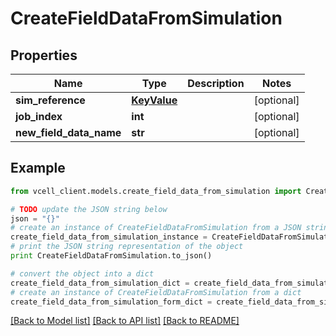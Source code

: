# CreateFieldDataFromSimulation


## Properties
Name | Type | Description | Notes
------------ | ------------- | ------------- | -------------
**sim_reference** | [**KeyValue**](KeyValue.md) |  | [optional] 
**job_index** | **int** |  | [optional] 
**new_field_data_name** | **str** |  | [optional] 

## Example

```python
from vcell_client.models.create_field_data_from_simulation import CreateFieldDataFromSimulation

# TODO update the JSON string below
json = "{}"
# create an instance of CreateFieldDataFromSimulation from a JSON string
create_field_data_from_simulation_instance = CreateFieldDataFromSimulation.from_json(json)
# print the JSON string representation of the object
print CreateFieldDataFromSimulation.to_json()

# convert the object into a dict
create_field_data_from_simulation_dict = create_field_data_from_simulation_instance.to_dict()
# create an instance of CreateFieldDataFromSimulation from a dict
create_field_data_from_simulation_form_dict = create_field_data_from_simulation.from_dict(create_field_data_from_simulation_dict)
```
[[Back to Model list]](../README.md#documentation-for-models) [[Back to API list]](../README.md#documentation-for-api-endpoints) [[Back to README]](../README.md)


